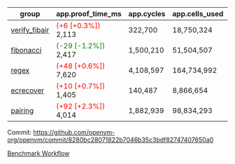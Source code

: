 | group | app.proof_time_ms | app.cycles | app.cells_used | leaf.proof_time_ms | leaf.cycles | leaf.cells_used |
| -- | -- | -- | -- | -- | -- | -- |
| [verify_fibair](https://github.com/openvm-org/openvm/blob/benchmark-results/benchmarks-pr/2003/verify_fibair-8280bc28071822b7046b35c3bdf82747407650a0.md) |<span style='color: red'>(+6 [+0.3%])</span> 2,113 |  322,700 |  18,750,324 |- | - | - |
| [fibonacci](https://github.com/openvm-org/openvm/blob/benchmark-results/benchmarks-pr/2003/fibonacci-8280bc28071822b7046b35c3bdf82747407650a0.md) |<span style='color: green'>(-29 [-1.2%])</span> 2,417 |  1,500,210 |  51,504,507 |- | - | - |
| [regex](https://github.com/openvm-org/openvm/blob/benchmark-results/benchmarks-pr/2003/regex-8280bc28071822b7046b35c3bdf82747407650a0.md) |<span style='color: red'>(+48 [+0.6%])</span> 7,620 |  4,108,597 |  164,734,992 |- | - | - |
| [ecrecover](https://github.com/openvm-org/openvm/blob/benchmark-results/benchmarks-pr/2003/ecrecover-8280bc28071822b7046b35c3bdf82747407650a0.md) |<span style='color: red'>(+10 [+0.7%])</span> 1,405 |  140,487 |  8,866,654 |- | - | - |
| [pairing](https://github.com/openvm-org/openvm/blob/benchmark-results/benchmarks-pr/2003/pairing-8280bc28071822b7046b35c3bdf82747407650a0.md) |<span style='color: red'>(+92 [+2.3%])</span> 4,014 |  1,882,939 |  98,834,293 |- | - | - |


Commit: https://github.com/openvm-org/openvm/commit/8280bc28071822b7046b35c3bdf82747407650a0

[Benchmark Workflow](https://github.com/openvm-org/openvm/actions/runs/17080080444)
